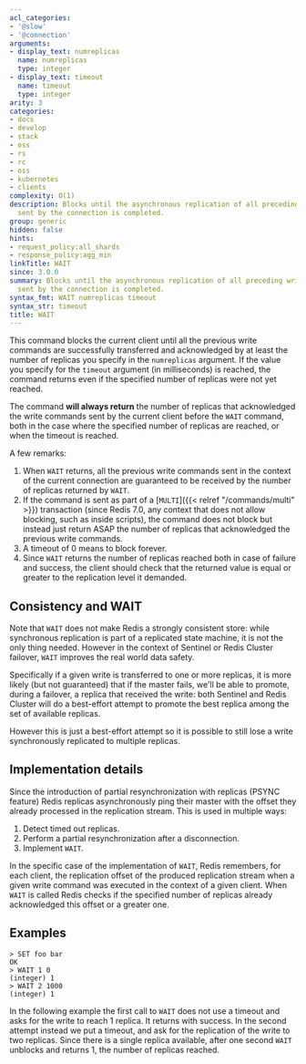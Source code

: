 ```yaml
---
acl_categories:
- '@slow'
- '@connection'
arguments:
- display_text: numreplicas
  name: numreplicas
  type: integer
- display_text: timeout
  name: timeout
  type: integer
arity: 3
categories:
- docs
- develop
- stack
- oss
- rs
- rc
- oss
- kubernetes
- clients
complexity: O(1)
description: Blocks until the asynchronous replication of all preceding write commands
  sent by the connection is completed.
group: generic
hidden: false
hints:
- request_policy:all_shards
- response_policy:agg_min
linkTitle: WAIT
since: 3.0.0
summary: Blocks until the asynchronous replication of all preceding write commands
  sent by the connection is completed.
syntax_fmt: WAIT numreplicas timeout
syntax_str: timeout
title: WAIT
---
```


This command blocks the current client until all the previous write commands
are successfully transferred and acknowledged by at least the number
of replicas you specify in the `numreplicas` argument. If the value
you specify for the `timeout` argument (in milliseconds) is reached, the command
returns even if the specified number of replicas were not yet reached.

The command **will always return** the number of replicas that acknowledged
the write commands sent by the current client before the `WAIT` command, both in the case where
the specified number of replicas are reached, or when the timeout is reached.

A few remarks:

1. When `WAIT` returns, all the previous write commands sent in the context of the current connection are guaranteed to be received by the number of replicas returned by `WAIT`.
2. If the command is sent as part of a [`MULTI`]({{< relref "/commands/multi" >}}) transaction (since Redis 7.0, any context that does not allow blocking, such as inside scripts), the command does not block but instead just return ASAP the number of replicas that acknowledged the previous write commands.
3. A timeout of 0 means to block forever.
4. Since `WAIT` returns the number of replicas reached both in case of failure and success, the client should check that the returned value is equal or greater to the replication level it demanded.

Consistency and WAIT
---

Note that `WAIT` does not make Redis a strongly consistent store: while synchronous replication is part of a replicated state machine, it is not the only thing needed. However in the context of Sentinel or Redis Cluster failover, `WAIT` improves the real world data safety.

Specifically if a given write is transferred to one or more replicas, it is more likely (but not guaranteed) that if the master fails, we'll be able to promote, during a failover, a replica that received the write: both Sentinel and Redis Cluster will do a best-effort attempt to promote the best replica among the set of available replicas.

However this is just a best-effort attempt so it is possible to still lose a write synchronously replicated to multiple replicas.

Implementation details
---

Since the introduction of partial resynchronization with replicas (PSYNC feature) Redis replicas asynchronously ping their master with the offset they already processed in the replication stream. This is used in multiple ways:

1. Detect timed out replicas.
2. Perform a partial resynchronization after a disconnection.
3. Implement `WAIT`.

In the specific case of the implementation of `WAIT`, Redis remembers, for each client, the replication offset of the produced replication stream when a given
write command was executed in the context of a given client. When `WAIT` is
called Redis checks if the specified number of replicas already acknowledged
this offset or a greater one.

## Examples

```
> SET foo bar
OK
> WAIT 1 0
(integer) 1
> WAIT 2 1000
(integer) 1
```

In the following example the first call to `WAIT` does not use a timeout and asks for the write to reach 1 replica. It returns with success. In the second attempt instead we put a timeout, and ask for the replication of the write to two replicas. Since there is a single replica available, after one second `WAIT` unblocks and returns 1, the number of replicas reached.
